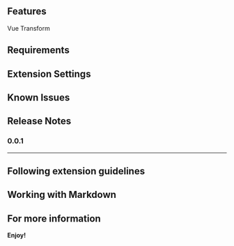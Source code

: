## Features

Vue Transform


## Requirements


## Extension Settings


## Known Issues


## Release Notes


### 0.0.1

---

## Following extension guidelines


## Working with Markdown


## For more information


**Enjoy!**
